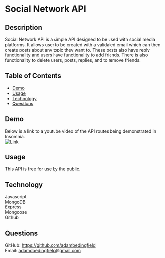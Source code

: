 # Social Network API<br>
## Description<br>
Social Network API is a simple API designed to be used with social media platforms. It allows user to be created with a validated email which can then create posts about any topic they want to. These posts also have reply functionality and users have functionality to add friends. There is also functionality to delete users, posts, replies, and to remove friends.<br>
## Table of Contents<br>
* [Demo](#demo)<br>
* [Usage](#usage)<br>
* [Technology](#technology)<br>
* [Questions](#questions)<br>
## Demo<br>
Below is a link to a youtube video of the API routes being demonstrated in Insomnia.<br>
[![Link](https://img.youtube.com/vi/dayPLVDIo_A/0.jpg)](https://www.youtube.com/watch?v=dayPLVDIo_A)<br>
## Usage<br>
This API is free for use by the public.
## Technology<br>
Javascript<br>
MongoDB<br>
Express<br>
Mongoose<br>
Github<br>
## Questions<br>
GitHub: https://github.com/adambedingfield<br>
Email: adamcbedingfield@gmail.com<br>
